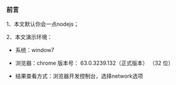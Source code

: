 ### 前言

1、本文默认你会一点nodejs；

2、本文演示环境：
  
- 系统：window7

- 浏览器：chrome 版本号： 63.0.3239.132（正式版本） （32 位）  

- 结果查看方式：浏览器开发控制台，选择network选项
